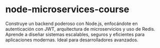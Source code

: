 # node-microservices-course

Construye un backend poderoso con Node.js, enfocándote en autenticación con JWT, arquitectura de microservicios y uso de Redis. Aprende a diseñar sistemas escalables, seguros y eficientes para aplicaciones modernas. Ideal para desarrolladores avanzados.
